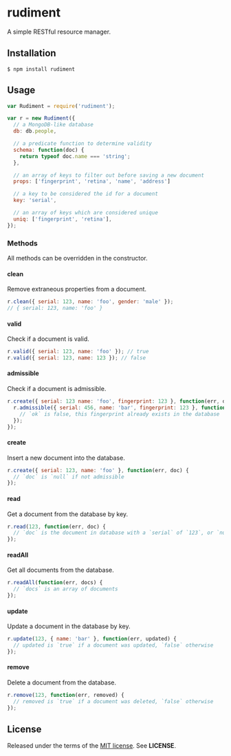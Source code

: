 rudiment
========
A simple RESTful resource manager.

Installation
------------

    $ npm install rudiment

Usage
-----

```javascript
var Rudiment = require('rudiment');
```

```javascript
var r = new Rudiment({
  // a MongoDB-like database
  db: db.people,

  // a predicate function to determine validity
  schema: function(doc) {
    return typeof doc.name === 'string';
  },

  // an array of keys to filter out before saving a new document
  props: ['fingerprint', 'retina', 'name', 'address']

  // a key to be considered the id for a document
  key: 'serial',

  // an array of keys which are considered unique
  uniq: ['fingerprint', 'retina'],
});
```

### Methods

All methods can be overridden in the constructor.

#### clean

Remove extraneous properties from a document.

```javascript
r.clean({ serial: 123, name: 'foo', gender: 'male' });
// { serial: 123, name: 'foo' }
```

#### valid

Check if a document is valid.

```javascript
r.valid({ serial: 123, name: 'foo' }); // true
r.valid({ serial: 123, name: 123 }); // false
```

#### admissible

Check if a document is admissible.

```javascript
r.create({ serial: 123 name: 'foo', fingerprint: 123 }, function(err, doc) {
  r.admissible({ serial: 456, name: 'bar', fingerprint: 123 }, function(err, ok) {
    // `ok` is false, this fingerprint already exists in the database
  });
});
```

#### create

Insert a new document into the database.

```javascript
r.create({ serial: 123, name: 'foo' }, function(err, doc) {
  // `doc` is `null` if not admissible
});
```

#### read

Get a document from the database by key.

```javascript
r.read(123, function(err, doc) {
  // `doc` is the document in database with a `serial` of `123`, or `null` if not found.
});
```

#### readAll

Get all documents from the database.

```javascript
r.readAll(function(err, docs) {
  // `docs` is an array of documents
});
```

#### update

Update a document in the database by key.

```javascript
r.update(123, { name: 'bar' }, function(err, updated) {
  // updated is `true` if a document was updated, `false` otherwise
});
```

#### remove

Delete a document from the database.

```javascript
r.remove(123, function(err, removed) {
  // removed is `true` if a document was deleted, `false` otherwise
});
```

License
-------
Released under the terms of the
[MIT license](http://tldrlegal.com/license/mit-license). See **LICENSE**.
